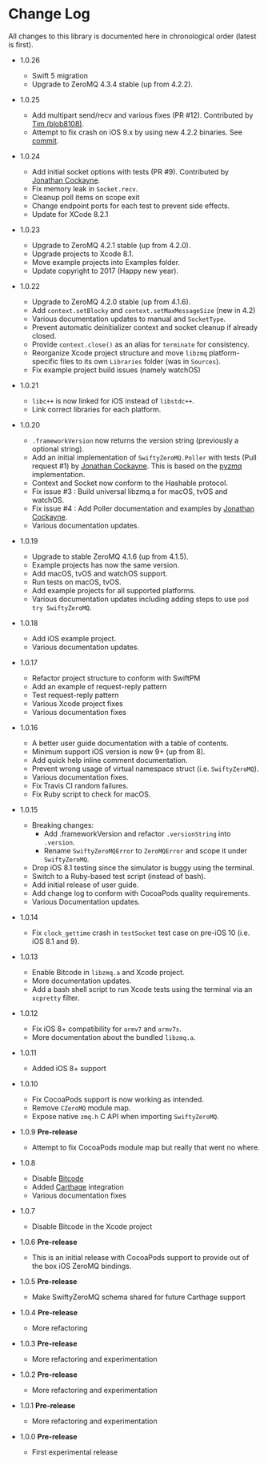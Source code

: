# Change Log

All changes to this library is documented here in chronological order (latest
is first).

- 1.0.26

  - Swift 5 migration
  - Upgrade to ZeroMQ 4.3.4 stable (up from 4.2.2).

- 1.0.25

  - Add multipart send/recv and various fixes (PR #12). Contributed by
    [Tim (blob8108)](https://github.com/tjvr).
  - Attempt to fix crash on iOS 9.x by using new 4.2.2 binaries. See [commit](https://github.com/zeromq/libzmq/commit/bf6d8a5d17423b72a1d5d9970c3cd10747c0d2be).

- 1.0.24

  - Add initial socket options with tests (PR #9). Contributed by
    [Jonathan Cockayne](https://github.com/jcockayne).
  - Fix memory leak in `Socket.recv`.
  - Cleanup poll items on scope exit
  - Change endpoint ports for each test to prevent side effects.
  - Update for XCode 8.2.1

- 1.0.23

  - Upgrade to ZeroMQ 4.2.1 stable (up from 4.2.0).
  - Upgrade projects to Xcode 8.1.
  - Move example projects into Examples folder.
  - Update copyright to 2017 (Happy new year).

- 1.0.22

  - Upgrade to ZeroMQ 4.2.0 stable (up from 4.1.6).
  - Add `context.setBlocky` and `context.setMaxMessageSize` (new in 4.2)
  - Various documentation updates to manual and `SocketType`.
  - Prevent automatic deinitializer context and socket cleanup if already closed.
  - Provide `context.close()` as an alias for `terminate` for consistency.
  - Reorganize Xcode project structure and move `libzmq` platform-specific files
    to its own `Libraries` folder (was in `Sources`).
  - Fix example project build issues (namely watchOS)

- 1.0.21

  - `libc++` is now linked for iOS instead of `libstdc++`.
  - Link correct libraries for each platform.

- 1.0.20

  - `.frameworkVersion` now returns the version string (previously a optional
    string).
  - Add an initial implementation of `SwiftyZeroMQ.Poller` with tests (Pull
    request #1) by [Jonathan Cockayne](https://github.com/jcockayne). This is
    based on the [pyzmq](https://github.com/zeromq/pyzmq) implementation.
  - Context and Socket now conform to the Hashable protocol.
  - Fix issue #3 : Build universal libzmq.a for macOS, tvOS and watchOS.
  - Fix issue #4 : Add Poller documentation and examples by
    [Jonathan Cockayne](https://github.com/jcockayne).
  - Various documentation updates.

- 1.0.19

  - Upgrade to stable ZeroMQ 4.1.6 (up from 4.1.5).
  - Example projects has now the same version.
  - Add macOS, tvOS and watchOS support.
  - Run tests on macOS, tvOS.
  - Add example projects for all supported platforms.
  - Various documentation updates including adding steps to use
    `pod try SwiftyZeroMQ`.

- 1.0.18

  - Add iOS example project.
  - Various documentation updates.

- 1.0.17

  - Refactor project structure to conform with SwiftPM
  - Add an example of request-reply pattern
  - Test request-reply pattern
  - Various Xcode project fixes
  - Various documentation fixes

- 1.0.16

  - A better user guide documentation with a table of contents.
  - Minimum support iOS version is now 9+ (up from 8).
  - Add quick help inline comment documentation.
  - Prevent wrong usage of virtual namespace struct (i.e. `SwiftyZeroMQ`).
  - Various documentation fixes.
  - Fix Travis CI random failures.
  - Fix Ruby script to check for macOS.

- 1.0.15

  - Breaking changes:
    - Add .frameworkVersion and refactor `.versionString` into `.version`.
    - Rename `SwiftyZeroMQError` to `ZeroMQError` and scope it under
      `SwiftyZeroMQ`.
  - Drop iOS 8.1 testing since the simulator is buggy using the terminal.
  - Switch to a Ruby-based test script (instead of bash).
  - Add initial release of user guide.
  - Add change log to conform with CocoaPods quality requirements.
  - Various Documentation updates.

- 1.0.14

  - Fix `clock_gettime` crash in `testSocket` test case on pre-iOS 10 (i.e.
    iOS 8.1 and 9).

- 1.0.13

  - Enable Bitcode in `libzmq.a` and Xcode project.
  - More documentation updates.
  - Add a bash shell script to run Xcode tests using the terminal via an
    `xcpretty` filter.

- 1.0.12

  - Fix iOS 8+ compatibility for `armv7` and `armv7s`.
  - More documentation about the bundled `libzmq.a`.

- 1.0.11

  - Added iOS 8+ support

- 1.0.10

  - Fix CocoaPods support is now working as intended.
  - Remove `CZeroMQ` module map.
  - Expose native `zmq.h` C API when importing `SwiftyZeroMQ`.

- 1.0.9 **Pre-release**

  - Attempt to fix CocoaPods module map but really that went no where.

- 1.0.8

  - Disable [Bitcode](https://developer.apple.com/library/content/documentation/IDEs/Conceptual/AppDistributionGuide/AppThinning/AppThinning.html)
  - Added [Carthage](https://github.com/Carthage/Carthage) integration
  - Various documentation fixes

- 1.0.7

  - Disable Bitcode in the Xcode project

- 1.0.6 **Pre-release**

  - This is an initial release with CocoaPods support to provide out of the box
    iOS ZeroMQ bindings.

- 1.0.5 **Pre-release**

  - Make SwiftyZeroMQ schema shared for future Carthage support

- 1.0.4 **Pre-release**

  - More refactoring

- 1.0.3 **Pre-release**

  - More refactoring and experimentation

- 1.0.2 **Pre-release**

  - More refactoring and experimentation

- 1.0.1 **Pre-release**

  - More refactoring and experimentation

- 1.0.0 **Pre-release**
  - First experimental release
